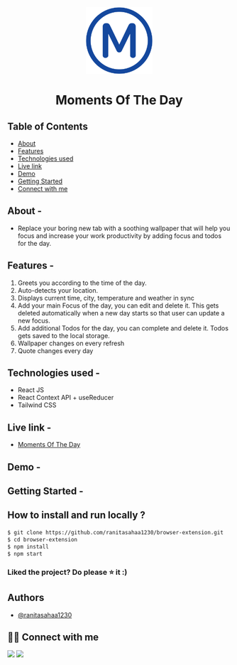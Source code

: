 <div align="center">

<img alt="browser logo" src="public/favicon.png" width="150px" height="150px" />

# Moments Of The Day

</div>

## Table of Contents

- [About](#about)
- [Features](#features)
- [Technologies used](#-technologies-used)
- [Live link](#live-link)
- [Demo](#demo)
- [Getting Started](#getting-started)
- [Connect with me](#-connect-with-me)

## About -

- Replace your boring new tab with a soothing wallpaper that will help you focus and increase your work productivity by adding focus and todos for the day.

## Features -

1. Greets you according to the time of the day.
2. Auto-detects your location.
3. Displays current time, city, temperature and weather in sync
4. Add your main Focus of the day, you can edit and delete it. This gets deleted automatically when a new day starts so that user can update a new focus.
5. Add additional Todos for the day, you can complete and delete it. Todos gets saved to the local storage.
6. Wallpaper changes on every refresh
7. Quote changes every day

## Technologies used -

- React JS
- React Context API + useReducer
- Tailwind CSS

## Live link -

<!-- - [Firefox store](https://addons.mozilla.org/en-US/firefox/addon/focussive/) -->
- [Moments Of The Day](https://moments-of-the-day.netlify.app/)

## Demo -



## Getting Started -

## **How to install and run locally ?**

```
$ git clone https://github.com/ranitasahaa1230/browser-extension.git
$ cd browser-extension
$ npm install
$ npm start
```

### Liked the project? Do please ⭐ it :)

## Authors

- [@ranitasahaa1230](https://github.com/ranitasahaa1230)

## 👩‍💻 Connect with me

<a href="https://twitter.com/Ifullofsunshine"><img src="https://img.shields.io/badge/Twitter-1DA1F2?style=for-the-badge&logo=twitter&logoColor=white"/></a>
<a href="https://www.linkedin.com/in/saharanitaa1230dreamer/"><img src="https://img.shields.io/badge/LinkedIn-0077B5?style=for-the-badge&logo=linkedin&logoColor=white"/></a>